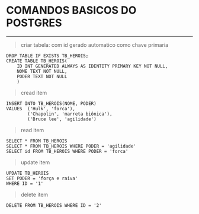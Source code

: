 # COMANDOS BASICOS DO POSTGRES
-----------------------

>criar tabela: com id gerado automatico como chave primaria

    DROP TABLE IF EXISTS TB_HEROIS;
    CREATE TABLE TB_HEROIS(
        ID INT GENERATED ALWAYS AS IDENTITY PRIMARY KEY NOT NULL,
        NOME TEXT NOT NULL,
        PODER TEXT NOT NULL
        )

>cread item

    INSERT INTO TB_HEROIS(NOME, PODER)
    VALUES  ('Hulk', 'forca'),
            ('Chapolin', 'marreta biônica'),
            ('Bruce lee', 'agilidade')

>read item

    SELECT * FROM TB_HEROIS
    SELECT * FROM TB_HEROIS WHERE PODER = 'agilidade'
    SELECT id FROM TB_HEROIS WHERE PODER = 'forca'

>update item

    UPDATE TB_HEROIS 
    SET PODER = 'força e raiva'
    WHERE ID = '1'

>delete item

    DELETE FROM TB_HEROIS WHERE ID = '2'